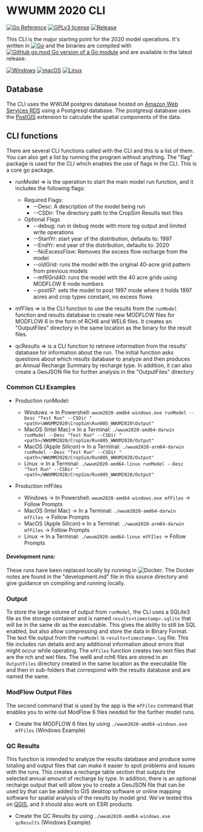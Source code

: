 # WWUMM 2020 CLI
[![Go Reference](https://pkg.go.dev/badge/github.com/Longitude103/wwum2020.svg)](https://pkg.go.dev/github.com/Longitude103/wwum2020)
[![GPLv3 license](https://img.shields.io/badge/License-GPLv3-blue.svg)](http://perso.crans.org/besson/LICENSE.html)
[![Release](https://img.shields.io/github/v/release/Longitude103/wwum2020?display_name=tag)](https://github.com/Longitude103/wwum2020/releases)

This CLI is the major starting point for the 2020 model operations. It's written in [![Go](https://img.shields.io/badge/--00ADD8?style=plastic&logo=go&logoColor=ffffff)](https://golang.org/)
and the binaries are compiled with [![GitHub go.mod Go version of a Go module](https://img.shields.io/github/go-mod/go-version/Longitude103/wwum2020)](https://github.com/Longitude103/wwum2020) and are available in the latest release.

[![Windows](https://svgshare.com/i/ZhY.svg)](https://svgshare.com/i/ZhY.svg) [![macOS](https://svgshare.com/i/ZjP.svg)](https://svgshare.com/i/ZjP.svg) [![Linux](https://svgshare.com/i/Zhy.svg)](https://svgshare.com/i/Zhy.svg)

## Database
The CLI uses the WWUM postgres database hosted on [Amazon Web Services RDS](https://aws.amazon.com/rds/?nc2=h_ql_prod_db_rds) using
a Postgresql database. The postgresql database uses the [PostGIS](https://postgis.net/) extension to calculate the spatial
components of the data.

## CLI functions
There are several CLI functions called with the CLI and this is a list of them. You can 
also get a list by running the program without anything. The "flag" package is used for the CLI which enables the use
of flags in the CLI. This is a core go package.

- runModel => is the operation to start the main model run function, and it includes the following flags:
  - Required Flags: 
    - --Desc: A description of the model being run
    - --CSDir: The directory path to the CropSim Results text files
  - Optional Flags
    - --debug: run in debug mode with more log output and limited write operations
    - --StartYr: start year of the distribution, defaults to: 1997
    - --EndYr: end year of the distribution, defaults to: 2020
    - --NoExcessFlow: Removes the excess flow recharge from the model
    - --oldGrid: runs the model with the original 40-acre grid pattern from previous models
    - --mf6Grid40: runs the model with the 40 acre grids using MODFLOW 6 node numbers
    - --post97: sets the model to post 1997 mode where it holds 1997 acres and crop types constant, no excess flows


- mfFiles => is the CLI function to use the results from the `runModel` function and results database to create
  new MODFLOW files for MODFLOW 6 in the form of RCH6 and WEL6 files. It creates an "OutputFiles" directory in the
  same location as the binary for the result files.


- qcResults => is a CLI function to retrieve information from the results' database for information about the run. The initial
  function asks questions about which results database to analyze and then produces an Annual Recharge Summary by recharge
  type. In addition, it can also create a GeoJSON file for further analysis in the "OutputFiles" directory
### Common CLI Examples
- Production runModel:
  - Windows -> In Powershell: `wwum2020-amd64-windows.exe runModel --Desc "Test Run" --CSDir "<path>\WWUMM2020\CropSim\Run005_WWUM2020\Output"`
  - MacOS (Intel Mac)-> In a Terminal: `./wwum2020-amd64-darwin runModel --Desc "Test Run" --CSDir "<path>/WWUMM2020/CropSim/Run005_WWUM2020/Output"`
  - MacOS (Apple Silicon)-> In a Terminal: `./wwum2020-arm64-darwin runModel --Desc "Test Run" --CSDir "<path>/WWUMM2020/CropSim/Run005_WWUM2020/Output"`
  - Linux -> In a Terminal: `./wwum2020-amd64-linux runModel --Desc "Test Run" --CSDir "<path>/WWUMM2020/CropSim/Run005_WWUM2020/Output"`
   
- Production mfFiles
  - Windows -> In Powershell: `wwum2020-amd64-windows.exe mfFiles` -> Follow Prompts
  - MacOS (Intel Mac) -> In a Terminal: `./wwum2020-amd64-darwin mfFiles` -> Follow Prompts
  - MacOS (Apple Silicon)-> In a Terminal: `./wwum2020-arm64-darwin mfFiles` -> Follow Prompts
  - Linux -> In a Terminal: `./wwum2020-amd64-linux mfFIles` -> Follow Prompts


#### Development runs:
These runs have been replaced locally by running in ![Docker](https://img.shields.io/badge/docker-%230db7ed.svg?style=plastic&logo=docker&logoColor=white). The Docker notes are found in the "development.md" file in this source 
directory and give guidance on compiling and running locally.

### Output
To store the large volume of output from `runModel`, the CLI uses a SQLite3 file as the storage container and is named
`results<timestamp>.sqlite` that will be in the same dir as the executable. This gives the ability to still be SQL enabled, but also allow compressing and store the data in Binary Format.
The text file output from the `runModel` is `results<timestamp>.log` file. This file includes run details and 
any additional information about errors that might occur while operating. The `mfFiles` function creates two text files that 
are the rch and wel files. The wel6 and rch6 files are stored
in an `OutputFiles` directory created in the same location as the executable file and then in sub-folders that correspond with
the results database and are named the same.

### ModFlow Output Files
The second command that is used by the app is the `mfFiles` command that enables you to write out ModFlow 6 files needed for the 
further model runs.

- Create the MODFLOW 6 files by using `./wwum2020-amd64-windows.exe mfFiles` (Windows Example)

### QC Results
This function is intended to analyze the results database and produce some totaling and output files that can make it easier
to spot problems and issues with the runs. This creates a recharge table section that outputs the selected annual amount of 
recharge by type. In addition, there is an optional recharge output that will allow you to create a GeoJSON file that can be used
by that can be added to GIS desktop software or online mapping software for spatial analysis of the results by model grid. 
We've tested this on [QGIS,](https://qgis.org) and it should also work on ESRI products.

- Create the QC Results by using `./wwum2020-amd64-windows.exe qcResults` (Windows Example)
    